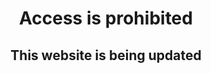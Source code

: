 

<html>
<center> 
<h1>Access is prohibited</h1>
<h2>This website is being updated</h2>

</center>


</html>
